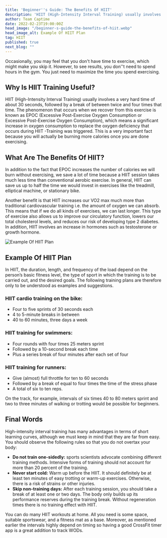 ```yaml
---
title: 'Beginner''s Guide: The Benefits Of HIIT'
description: 'HIIT (High-Intensity Interval Training) usually involves a very hard time of about 30 seconds, followed by a break of between twice and four times that time.'
author: Team Captime
date: 2022-02-23T19:00:00Z
head_image: "/beginner-s-guide-the-benefits-of-hiit.webp"
head_image_alt: Example Of HIIT Plan
tag: HIIT
published: true
next_blog: ""
---
```


Occasionally, you may feel that you don't have time to exercise, which might make you skip it. However, to see results, you don''t need to spend hours in the gym. You just need to maximize the time you spend exercising.

## Why Is HIIT Training Useful?

HIIT (High-Intensity Interval Training) usually involves a very hard time of about 30 seconds, followed by a break of between twice and four times that time. The phenomenon that occurs when we recover from this exercise is known as EPOC (Excessive Post-Exercise Oxygen Consumption or Excessive Post-Exercise Oxygen Consumption), which means a significant increase in oxygen consumption to replace the oxygen deficiency that occurs during HIIT -Training was triggered. This is a very important fact because you will actually be burning more calories once you are done exercising.

## What Are The Benefits Of HIIT?

In addition to the fact that EPOC increases the number of calories we will burn without exercising, we save a lot of time because a HIIT session takes much less time than conventional aerobic exercise. In general, HIIT can save us up to half the time we would invest in exercises like the treadmill, elliptical machine, or stationary bike.

Another benefit is that HIIT increases our VO2 max much more than traditional cardiovascular training i.e. the amount of oxygen we can absorb. This means that if we do all kinds of exercises, we can last longer. This type of exercise also allows us to improve our circulatory function, lowers our total cholesterol levels, and reduces our risk of developing type 2 diabetes. In addition, HIIT involves an increase in hormones such as testosterone or growth hormone.

![Example Of HIIT Plan](/example-of-hiit-plan.webp)

## Example Of HIIT Plan

In HIIT, the duration, length, and frequency of the load depend on the person’s basic fitness level, the type of sport in which the training is to be carried out, and the desired goals. The following training plans are therefore only to be understood as examples and suggestions.

### HIIT cardio training on the bike:

* Four to five sprints of 30 seconds each
* 4 to 5-minute breaks in between
* 40 to 60 minutes, three days a week

### HIIT training for swimmers:

* Four rounds with four times 25 meters sprint
* Followed by a 10-second break each time
* Plus a series break of four minutes after each set of four

### HIIT training for runners:

* Give (almost) full throttle for ten to 60 seconds
* Followed by a break of equal to four times the time of the stress phase
* A total of six to ten reps.

On the track, for example, intervals of six times 40 to 80 meters sprint and two to three minutes of walking or trotting would be possible for beginners.

## Final Words

High-intensity interval training has many advantages in terms of short learning curves, although we must keep in mind that they are far from easy. You should observe the following rules so that you do not overtax your body:

* **Do not train one-sidedly:** sports scientists advocate combining different training methods. Intensive forms of training should not account for more than 20 percent of the training.
* **Never start cold:** Warm up before the HIIT. It should definitely be at least ten minutes of easy trotting or warm-up exercises. Otherwise, there is a risk of strains or other injuries.
* **Skip non-training days:** After each training session, you should take a break of at least one or two days. The body only builds up its performance reserves during the training break. Without regeneration times there is no training effect with HIIT.

You can do many HIIT workouts at home. All you need is some space, suitable sportswear, and a fitness mat as a base. Moreover, as mentioned earlier the intervals highly depend on timing so having a good CrossFit timer app is a great addition to track WODs.
